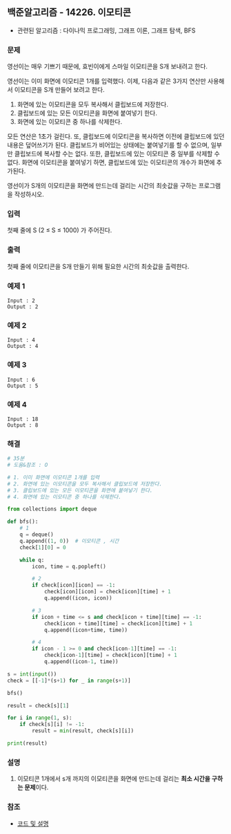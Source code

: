 ## 백준알고리즘 - 14226. 이모티콘

- 관련된 알고리즘 : 다이나믹 프로그래밍, 그래프 이론, 그래프 탐색, BFS

### 문제

영선이는 매우 기쁘기 때문에, 효빈이에게 스마일 이모티콘을 S개 보내려고 한다.

영선이는 이미 화면에 이모티콘 1개를 입력했다. 이제, 다음과 같은 3가지 연산만 사용해서 이모티콘을 S개 만들어 보려고 한다.

1. 화면에 있는 이모티콘을 모두 복사해서 클립보드에 저장한다.
2. 클립보드에 있는 모든 이모티콘을 화면에 붙여넣기 한다.
3. 화면에 있는 이모티콘 중 하나를 삭제한다.

모든 연산은 1초가 걸린다. 또, 클립보드에 이모티콘을 복사하면 이전에 클립보드에 있던 내용은 덮어쓰기가 된다. 클립보드가 비어있는 상태에는 붙여넣기를 할 수 없으며, 일부만 클립보드에 복사할 수는 없다. 또한, 클립보드에 있는 이모티콘 중 일부를 삭제할 수 없다. 화면에 이모티콘을 붙여넣기 하면, 클립보드에 있는 이모티콘의 개수가 화면에 추가된다.

영선이가 S개의 이모티콘을 화면에 만드는데 걸리는 시간의 최솟값을 구하는 프로그램을 작성하시오.

### 입력

첫째 줄에 S (2 ≤ S ≤ 1000) 가 주어진다.

### 출력

첫째 줄에 이모티콘을 S개 만들기 위해 필요한 시간의 최솟값을 출력한다.

### 예제 1

```
Input : 2
Output : 2
```

### 예제 2

```
Input : 4
Output : 4
```

### 예제 3

```
Input : 6
Output : 5
```

### 예제 4

```
Input : 18
Output : 8
```

### 해결

```python
# 35분
# 도움&참조 : O

# 1. 이미 화면에 이모티콘 1개를 입력
# 2. 화면에 있는 이모티콘을 모두 복사해서 클립보드에 저장한다.
# 3. 클립보드에 있는 모든 이모티콘을 화면에 붙여넣기 한다.
# 4. 화면에 있는 이모티콘 중 하나를 삭제한다.

from collections import deque

def bfs():
    # 1
    q = deque()
    q.append((1, 0))  # 이모티콘 , 시간
    check[1][0] = 0

    while q:
        icon, time = q.popleft()

        # 2
        if check[icon][icon] == -1:
            check[icon][icon] = check[icon][time] + 1
            q.append((icon, icon))

        # 3
        if icon + time <= s and check[icon + time][time] == -1:
            check[icon + time][time] = check[icon][time] + 1
            q.append((icon+time, time))

        # 4
        if icon - 1 >= 0 and check[icon-1][time] == -1:
            check[icon-1][time] = check[icon][time] + 1
            q.append((icon-1, time))

s = int(input())
check = [[-1]*(s+1) for _ in range(s+1)]

bfs()

result = check[s][1]

for i in range(1, s):
    if check[s][i] != -1:
        result = min(result, check[s][i])

print(result)
```

### 설명

1. 이모티콘 1개에서 s개 까지의 이모티콘을 화면에 만드는데 걸리는 **최소 시간을 구하는 문제**이다.

### 참조

- [코드 및 설명](https://it-garden.tistory.com/324)